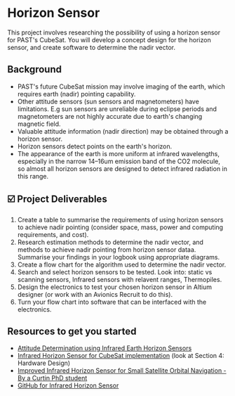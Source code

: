 # Horizon Sensor
This project involves researching the possibility of using a horizon sensor for PAST's CubeSat. You will develop a concept design for the horizon sensor, and create software to determine the nadir vector. 

## Background
- PAST's future CubeSat mission may involve imaging of the earth, which requires earth (nadir) pointing capability.
- Other attitude sensors (sun sensors and magnetometers) have limitations. E.g sun sensors are unreliable during eclipse periods
and magnetometers are not highly accurate due to earth's changing magnetic field.
- Valuable attitude information (nadir direction) may be obtained through a horizon sensor.
- Horizon sensors detect points on the earth's horizon.
- The appearance of the earth is more uniform at infrared wavelengths, especially in the narrow 14–16um emission band of the CO2 molecule, so almost all horizon
sensors are designed to detect infrared radiation in this range.

## ☑️ Project Deliverables
1. Create a table to summarise the requirements of using horizon sensors to achieve nadir pointing (consider space, mass, power and computing requirements, and cost). 
2. Research estimation methods to determine the nadir vector, and methods to achieve nadir pointing from horizon sensor dataa. Summarise your findings in your logbook using appropriate diagrams.
3. Create a flow chart for the algorithm used to determine the nadir vector.
5. Search and select horizon sensors to be tested. Look into: static vs scanning sensors, Infrared sensors with relavent ranges, Thermopiles.
6. Design the electronics to test your chosen horizon sensor in Altium designer (or work with an Avionics Recruit to do this).
7. Turn your flow chart into software that can be interfaced with the electronics.

## Resources to get you started
- [Attitude Determination using Infrared Earth Horizon Sensors](https://digitalcommons.usu.edu/cgi/viewcontent.cgi?article=3096&context=smallsat)
- [Infrared Horizon Sensor for CubeSat implementation](http://researchgate.net/publication/325870318_Infrared_Horizon_Sensor_for_CubeSat_implementation)
(look at Section 4: Hardware Design)
- [Improved Infrared Horizon Sensor for Small Satellite Orbital Navigation - By a Curtin PhD student](https://youtu.be/ipN0h2YGPOc?si=vUztUbDYoGciM7yc)
- [GitHub for Infrared Horizon Sensor](https://github.com/gotenham/infraredHorizonSensor)
